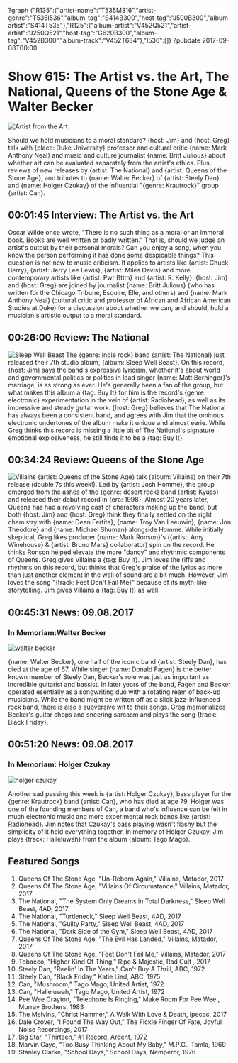 ?graph {"R135":{"artist-name":"T535M316","artist-genre":"T535I536","album-tag":"S414B300","host-tag":"J500B300","album-artist":"S414T535"},"R125":{"album-artist":"V452Q521","artist-artist":"J250Q521","host-tag":"G620B300","album-tag":"V452B300","album-track":"V452T634"},"I536":[]}
?pubdate 2017-09-08T00:00

# Show 615: The Artist vs. the Art, The National, Queens of the Stone Age & Walter Becker
![Artist from the Art](https://sound-images.s3.amazonaws.com/images/2017/artandartist_web.jpg)

Should we hold musicians to a moral standard? {host: Jim} and {host: Greg} talk with {place: Duke University} professor and cultural critic {name: Mark Anthony Neal} and music and culture journalist {name: Britt Julious} about whether art can be evaluated separately from the artist's ethics. Plus, reviews of new releases by {artist: The National} and {artist: Queens of the Stone Age}, and tributes to {name: Walter Becker} of {artist: Steely Dan}, and {name: Holger Czukay} of the influential "{genre: Krautrock}" group {artist: Can}.



## 00:01:45 Interview: The Artist vs. the Art
Oscar Wilde once wrote,  "There is no such thing as a moral or an immoral book. Books are well written or badly written." That is, should we judge an artist's output by their personal morals? Can you enjoy a song, when you know the person performing it has done some despicable things? This question is not new to music criticism. It applies to artists like {artist: Chuck Berry}, {artist: Jerry Lee Lewis}, {artist: Miles Davis} and more contemporary artists like {artist: Pwr Bttm} and {artist: R. Kelly}. {host: Jim} and {host: Greg} are joined by journalist {name: Britt Julious} (who has written for the Chicago Tribune, Esquire, Elle, and others) and {name: Mark Anthony Neal} (cultural critic and professor of African and African American Studies at Duke) for a discussion about whether we can, and should, hold a musician's artistic output to a moral standard.  

## 00:26:00 Review: The National
![Sleep Well Beast](http://is3.mzstatic.com/image/thumb/Music111/v4/b7/69/82/b76982ca-c1b2-9f1d-326f-472c66fb4446/source/600x600bb.jpg "51075707/1233837225")
The {genre: indie rock} band {artist: The National} just released their 7th studio album, {album: Sleep Well Beast}. On this record, {host: Jim} says the band's expressive lyricism, whether it's about world and governmental politics or politics in lead singer {name: Matt Berninger}'s marriage, is as strong as ever. He's generally been a fan of the group, but what makes this album a {tag: Buy It} for him is the record's {genre: electronic} experimentation in the vein of {artist: Radiohead}, as well as its impressive and steady guitar work. {host: Greg} believes that The National has always been a consistent band, and agrees with Jim that the ominous electronic undertones of the album make it unique and almost eerie. While Greg thinks this record is missing a little bit of The National's signature emotional explosiveness, he still finds it to be a {tag: Buy It}.

## 00:34:24 Review: Queens of the Stone Age
![Villains](http://is5.mzstatic.com/image/thumb/Music117/v4/5d/e7/5e/5de75e91-59b1-0d04-d672-53d1979f45c4/source/600x600bb.jpg "857919/1244891728")
{artist: Queens of the Stone Age} talk {album: Villains} on their 7th release (double 7s this week!). Led by {artist: Josh Homme}, the group emerged from the ashes of the {genre: desert rock} band {artist: Kyuss} and released their debut record in {era: 1998}. Almost 20 years later, Queens has had a revolving cast of characters making up the band, but both {host: Jim} and {host: Greg} think they finally settled on the right chemistry with {name: Dean Fertita}, {name: Troy Van Leeuwin}, {name: Jon Theodore} and {name: Michael Shuman} alongside Homme. While initially skeptical, Greg likes producer {name: Mark Ronson}'s ({artist: Amy Winehouse} & {artist: Bruno Mars} collaborator) spin on the record. He thinks Ronson helped elevate the more "dancy" and rhythmic components of Queens. Greg gives Villains a {tag: Buy It}. Jim loves the riffs and rhythms on this record, but thinks that Greg's praise of the lyrics as more than just another element in the wall of sound are a bit much. However, Jim loves the song "{track: Feet Don't Fail Me}" because of its myth-like storytelling. Jim gives Villains a {tag: Buy It} as well.

## 00:45:31 News: 09.08.2017
### In Memoriam:Walter Becker
![walter becker](https://sound-images.s3.amazonaws.com/images/2017/walter%20becker.jpg)

{name: Walter Becker}, one half of the iconic band {artist: Steely Dan}, has died at the age of 67. While singer {name: Donald Fagen} is the better known member of Steely Dan, Becker's role was just as important as incredible guitarist and bassist. In later years of the band, Fagen and Becker operated esentially as a songwriting duo with a rotating ream of back-up musicians. While the band might be written off as a slick jazz-influenced rock band, there is also a subversive wit to their songs. Greg memorializes Becker's guitar chops and sneering sarcasm and plays the song {track: Black Friday}.

## 00:51:20 News: 09.08.2017
### In Memoriam: Holger Czukay
![holger czukay](https://sound-images.s3.amazonaws.com/images/2017/Holger-Czukay-.jpg)

Another sad passing this week is {artist: Holger Czukay}, bass player for the {genre: Krautrock} band {artist: Can}, who has died at age 79. Holger was one of the founding members of Can, a band who's influence can be felt in much electronic music and more experimental rock bands like {artist: Radiohead}. Jim notes that Czukay's bass playing wasn't flashy but the simplicity of it held everything together. In memory of Holger Czukay, Jim plays {track: Halleluwah} from the album {album: Tago Mago}.   

## Featured Songs

1. Queens Of The Stone Age, "Un-Reborn Again," Villains, Matador, 2017
1. Queens Of The Stone Age, "Villains Of Circumstance," Villains, Matador, 2017
1. The National, "The System Only Dreams in Total Darkness," Sleep Well Beast, 4AD, 2017
1. The National, "Turtleneck," Sleep Well Beast, 4AD, 2017
1. The National, "Guilty Party," Sleep Well Beast, 4AD, 2017
1. The National, "Dark Side of the Gym," Sleep Well Beast, 4AD, 2017
1. Queens Of The Stone Age, "The Evil Has Landed," Villains, Matador, 2017
1. Queens Of The Stone Age, "Feet Don't Fail Me," Villains, Matador, 2017
1. Tobacco, "Higher Kind Of Thing," Ripe & Majestic, Rad Cult , 2017
1. Steely Dan, "Reelin' In The Years," Can't Buy A Thrill, ABC, 1972
1. Steely Dan, "Black Friday," Katie Lied, ABC, 1975
1. Can, "Mushroom," Tago Mago, United Artist, 1972
1. Can, "Halleluwah," Tago Mago, United Artist, 1972
1. Pee Wee Crayton, "Telephone Is Ringing," Make Room For Pee Wee , Murray Brothers, 1983
1. The Melvins, "Christ Hammer," A Walk With Love & Death, Ipecac, 2017
1. Dale Crover, "I Found The Way Out," The Fickle Finger Of Fate, Joyful Noise Recordings, 2017
1. Big Star, "Thirteen," #1 Record, Ardent, 1972
1. Marvin Gaye, "Too Busy Thinking About My Baby," M.P.G., Tamla, 1969
1. Stanley Clarke, "School Days," School Days, Nemperor, 1976
